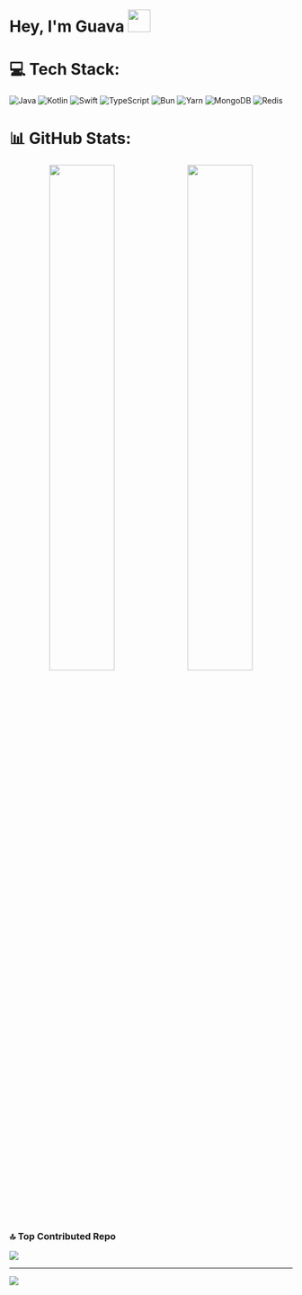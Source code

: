 # Hey, I'm Guava <img height="40" src="https://raw.githubusercontent.com/innng/innng/master/assets/kyubey.gif"/>

# 💻 Tech Stack:
![Java](https://img.shields.io/badge/java-%23ED8B00.svg?style=for-the-badge&logo=openjdk&logoColor=white) ![Kotlin](https://img.shields.io/badge/kotlin-%237F52FF.svg?style=for-the-badge&logo=kotlin&logoColor=white) ![Swift](https://img.shields.io/badge/swift-F54A2A?style=for-the-badge&logo=swift&logoColor=white) ![TypeScript](https://img.shields.io/badge/typescript-%23007ACC.svg?style=for-the-badge&logo=typescript&logoColor=white) ![Bun](https://img.shields.io/badge/Bun-%23000000.svg?style=for-the-badge&logo=bun&logoColor=white) ![Yarn](https://img.shields.io/badge/yarn-%232C8EBB.svg?style=for-the-badge&logo=yarn&logoColor=white) 
![MongoDB](https://img.shields.io/badge/MongoDB-%234ea94b.svg?style=for-the-badge&logo=mongodb&logoColor=white) ![Redis](https://img.shields.io/badge/redis-%23DD0031.svg?style=for-the-badge&logo=redis&logoColor=white)
# 📊 GitHub Stats:
<p align="center">
  <img width="48%" src="https://github-readme-stats.vercel.app/api?username=GuayabitaDev&theme=dark&hide_border=true&include_all_commits=true&count_private=true" />
  <img width="48%" src="https://nirzak-streak-stats.vercel.app/?user=GuayabitaDev&theme=dark&hide_border=true" />
</p>

### 🔝 Top Contributed Repo
![](https://github-contributor-stats.vercel.app/api?username=GuayabitaDev&limit=5&theme=dark&combine_all_yearly_contributions=true)

---
[![](https://visitcount.itsvg.in/api?id=GuayabitaDev&icon=0&color=0)](https://visitcount.itsvg.in)
